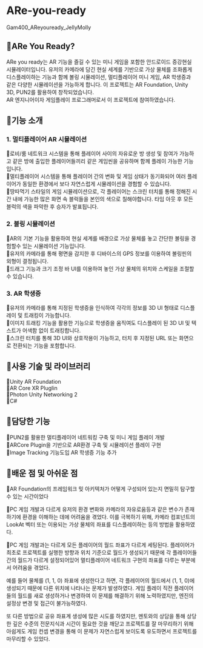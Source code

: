 # ARe-you-ready
Gam400_AReyouready_JellyMolly

## 🔸ARe You Ready?
ARe you ready는 AR 기능을 즐길 수 있는 미니 게임을 포함한 안드로이드 증강현실 시뮬레이터입니다. 유저의 카메라에 담긴 현실 세계를 기반으로 가상 물체를 조화롭게 디스플레이하는 기능과 함께 볼링 시뮬레이션, 멀티플레이어 미니 게임, AR 학생증과 같은 다양한 시뮬레이션을 가능하게 합니다. 이 프로젝트는 AR Foundation, Unity 3D, PUN2를 활용하여 창작되었습니다.    
AR 엔지니어이자 게임플레이 프로그래머로서 이 프로젝트에 참여하였습니다.   

## 🔸기능 소개    
### 1. 멀티플레이어 AR 시뮬레이션    
🔹로비/룸 네트워크 시스템을 통해 플레이어 사이의 자유로운 방 생성 및 참여가 가능하고 같은 방에 출입한 플레이어들끼리 같은 게임씬을 공유하며 함께 플레이 가능한 기능입니다.     
🔹멀티플레이어 시스템을 통해 플레이어 간의 변화 및 게임 상태가 동기화되어 여러 플레이어가 동일한 환경에서 보다 자연스럽게 시뮬레이션을 경험할 수 있습니다.    
🔹땅따먹기 스타일의 게임 시뮬레이션으로, 각 플레이어는 스크린 터치를 통해 정해진 시간 내에 가능한 많은 화면 속 블럭들을 본인의 색으로 칠해야합니다. 타임 아웃 후 모든 블럭의 색을 파악한 후 승자가 발표됩니다.    

### 2. 볼링 시뮬레이션    
🔹AR의 기본 기능을 활용하여 현실 세계를 배경으로 가상 물체를 놓고 간단한 볼링을 경험할수 있는 시뮬레이션 기능입니다.    
🔹유저의 카메라를 통해 평면을 감지한 후 디바이스의 GPS 정보를 이용하여 볼링핀의 외형이 결정됩니다.    
🔹드래그 기능과 크기 조정 바 UI를 이용하여 놓인 가상 물체의 위치와 스케일을 조절할 수 있습니다.    

### 3. AR 학생증   
🔹유저의 카메라를 통해 지정된 학생증을 인식하여 각각의 정보를 3D UI 형태로 디스플레이 및 트래킹이 가능합니다.    
🔹이미지 트래킹 기능을 활용한 기능으로 학생증을 움직여도 디스플레이 된 3D UI 및 텍스트가 어색함 없이 트래킹합니다.     
🔹스크린 터치를 통해 3D UI와 상호작용이 가능하고, 터치 후 지정된 URL 또는 화면으로 전환되는 기능을 포함합니다.   

## 🔸사용 기술 및 라이브러리    
🔹Unity AR Foundation    
🔹AR Core XR PlugIin    
🔹Photon Unity Networking 2   
🔹C#    

## 🔸담당한 기능    
🔹PUN2를 활용한 멀티플레이어 네트워킹 구축 및 미니 게임 플레이 개발    
🔹ARCore Plugin을 기반으로 AR환경 구축 및 시뮬레이션 플레이 구현    
🔹Image Tracking 기능도입  AR 학생증 기능 추가    

## 🔸배운 점 및 아쉬운 점    
🔹AR Foundation의 프레임워크 밎 아키텍처가 어떻게 구성되어 있는지 면밀히 탐구할 수 있는 시간이었다    
    
🔹PC 게임 개발과 다르게 유저의 환경 변화와 카메라의 자유로움등과 같은 변수가 존재하기에 환경을 이해하는 데에 어려움을 겪었다. 이를 극복하기 위해, 카메라 컴포넌트의 LookAt 벡터 또는 이용되는 가상 물체의 좌표를 디스플레이하는 등의 방법을 활용하였다.   

🔹PC 게임 개발과는 다르게 모든 플레이어의 월드 좌표가 다르게 세팅된다. 플레이어가 최초로 프로젝트를 실행한 방향과 위치 기준으로 월드가 생성되기 때문에 각 플레이어들 간의 월드가 다르게 설정되어있어 멀티플레이어 네트워크 구현의 좌표를 다루는 부분에서 어려움을 겪었다.     
    
예를 들어 물체를 (1, 1, 0) 좌표에 생성한다고 하면, 각 플레이어의 월드에서  (1, 1, 0)에 생성되기 때문에 다른 위치에 나타나는 문제가 발생하였다. 게임 플레이 직전 플레이어들의 월드를 새로 생성하거나 변경하여 이 문제를 해결하기 위해 노력하였지만, 엔진의 설정상 변경 및 접근이 불가능하였다.     
    
또 다른 방법으로 공유 좌표계 생성에 많은 시도를 하였지만, 멘토와의 상담을 통해 상당한 깊은 수준의 전문지식과 시간이 필요한 것을 깨닫고 프로젝트를 잘 마무리하기 위해 아쉽게도 게임 컨셉 변경을 통해 이 문제가 자연스럽게 보이도록 유도하면서 프로젝트를 마무리할 수 있었다. 
